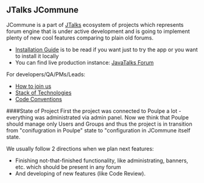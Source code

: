 JTalks JCommune
---
JCommune is a part of [JTalks](http://jtalks.org) ecosystem of projects which represents forum engine that is under active development and is going to implement plenty of new cool features comparing to plain old forums.

* [Installation Guide](docs/installation/general-installation-guide.md) is to be read if you want just to try the app or you want to install it locally
* You can find live production instance: [JavaTalks Forum](http://javatalks.ru)

For developers/QA/PMs/Leads:
* [How to join us](http://jtalks.org/display/jtalks/How+to+join+us)
* [Stack of Technologies](http://jtalks.org/display/jtalks/Stack+of+technologies)
* [Code Conventions](http://jtalks.org/display/jtalks/Code+Conventions)

####State of Project
First the project was connected to Poulpe a lot - everything was administrated via admin panel. Now we think that Poulpe should manage only Users and Groups and thus the project is in transition from "conifugration in Poulpe" state to "configuration in JCommune itself state.

We usually follow 2 directions when we plan next features:
 - Finishing not-that-finished functionality, like administrating, banners, etc. which should be present in any forum
 - And developing of new features (like Code Review).